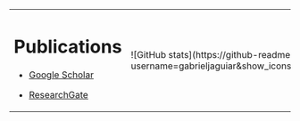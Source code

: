 <table border="0">
  <tr>
    <td width="50%">
      <h1>Publications</h1>

- [Google Scholar](https://scholar.google.com/citations?user=GbkOmQUAAAAJ&hl=en)

- [ResearchGate]([https://www.researchgate.net/profile/Hugo-Queiroz-Abonizio](https://www.researchgate.net/profile/Gabriel-Aguiar-3))
    </td>
    <td width="50%">
      ![GitHub stats](https://github-readme-stats.vercel.app/api?username=gabrieljaguiar&show_icons=true&theme=transparent)
    </td>
  </tr>
</table>

